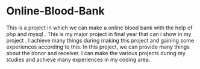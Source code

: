 # Online-Blood-Bank
This is a project in which we can make a online blood bank with the help of php and mysql .
This is my major project in final year that can i show in my project .
I achieve many things during making this project and gaining some experiences according to this.
In this project, we can provide many things about the donor and receiver.
I can make the various projects during my studies and achieve many experiences in my coding area.
